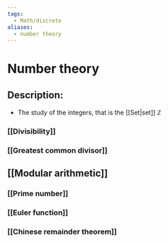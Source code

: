 ```yaml
---
tags:
  - Math/discrete
aliases:
  - number theory
---
```

# Number theory

## Description:
- The study of the integers, that is the [[Set|set]] $\mathbb Z$
### [[Divisibility]]

### [[Greatest common divisor]]
## [[Modular arithmetic]]
### [[Prime number]]
### [[Euler function]]
### [[Chinese remainder theorem]]